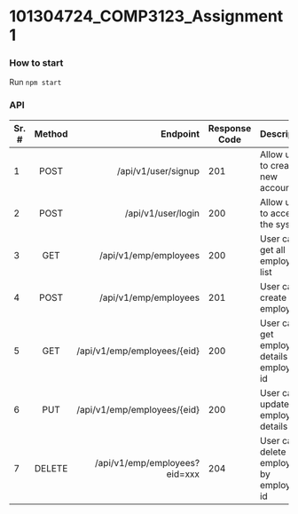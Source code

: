 # 101304724_COMP3123_Assignment1

### How to start

Run ```npm start```

### API

| Sr. # | Method |                      Endpoint | Response Code | Description                                  |
|-------|:------:|------------------------------:|---------------|----------------------------------------------|
| 1     |  POST  |           /api/v1/user/signup | 201           | Allow user to create new account             |
| 2     |  POST  |            /api/v1/user/login | 200           | Allow user to access the system              |
| 3     |  GET   |         /api/v1/emp/employees | 200           | User can get all employee list               |
| 4     |  POST  |         /api/v1/emp/employees | 201           | User can create new employee                 |
| 5     |  GET   |   /api/v1/emp/employees/{eid} | 200           | User can get employee details by employee id |
| 6     |  PUT   |   /api/v1/emp/employees/{eid} | 200           | User can update employee details             |
| 7     | DELETE | /api/v1/emp/employees?eid=xxx | 204           | User can delete employee by employee id      |
